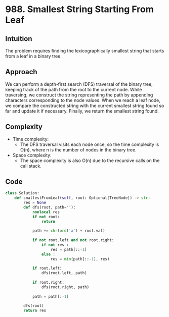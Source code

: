 # 988. Smallest String Starting From Leaf

## Intuition
The problem requires finding the lexicographically smallest string that starts from a leaf in a binary tree.

## Approach
We can perform a depth-first search (DFS) traversal of the binary tree, keeping track of the path from the root to the current node. While traversing, we construct the string representing the path by appending characters corresponding to the node values. When we reach a leaf node, we compare the constructed string with the current smallest string found so far and update it if necessary. Finally, we return the smallest string found.

## Complexity
- Time complexity:
  - The DFS traversal visits each node once, so the time complexity is O(n), where n is the number of nodes in the binary tree.
- Space complexity:
  - The space complexity is also O(n) due to the recursive calls on the call stack.

## Code
```python
class Solution:
    def smallestFromLeaf(self, root: Optional[TreeNode]) -> str:
        res = None
        def dfs(root, path=''):
            nonlocal res
            if not root:
                return
            
            path += chr(ord('a') + root.val)
            
            if not root.left and not root.right:
                if not res :
                    res = path[::-1]
                else :
                    res = min(path[::-1], res)
            
            if root.left:
                dfs(root.left, path)
            
            if root.right:
                dfs(root.right, path)
            
            path = path[:-1]
        
        dfs(root)
        return res
```
